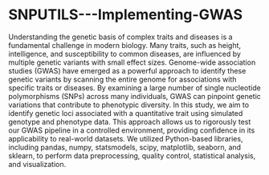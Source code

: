 # SNPUTILS---Implementing-GWAS
Understanding the genetic basis of complex traits and diseases is a fundamental challenge in modern biology. Many traits, such as height, intelligence, and susceptibility to common diseases, are influenced by multiple genetic variants with small effect sizes. Genome-wide association studies (GWAS) have emerged as a powerful approach to identify these genetic variants by scanning the entire genome for associations with specific traits or diseases. By examining a large number of single nucleotide polymorphisms (SNPs) across many individuals, GWAS can pinpoint genetic variations that contribute to phenotypic diversity.
In this study, we aim to identify genetic loci associated with a quantitative trait using simulated genotype and phenotype data. This approach allows us to rigorously test our GWAS pipeline in a controlled environment, providing confidence in its applicability to real-world datasets. We utilized Python-based libraries, including pandas, numpy, statsmodels, scipy, matplotlib, seaborn, and sklearn, to perform data preprocessing, quality control, statistical analysis, and visualization.
